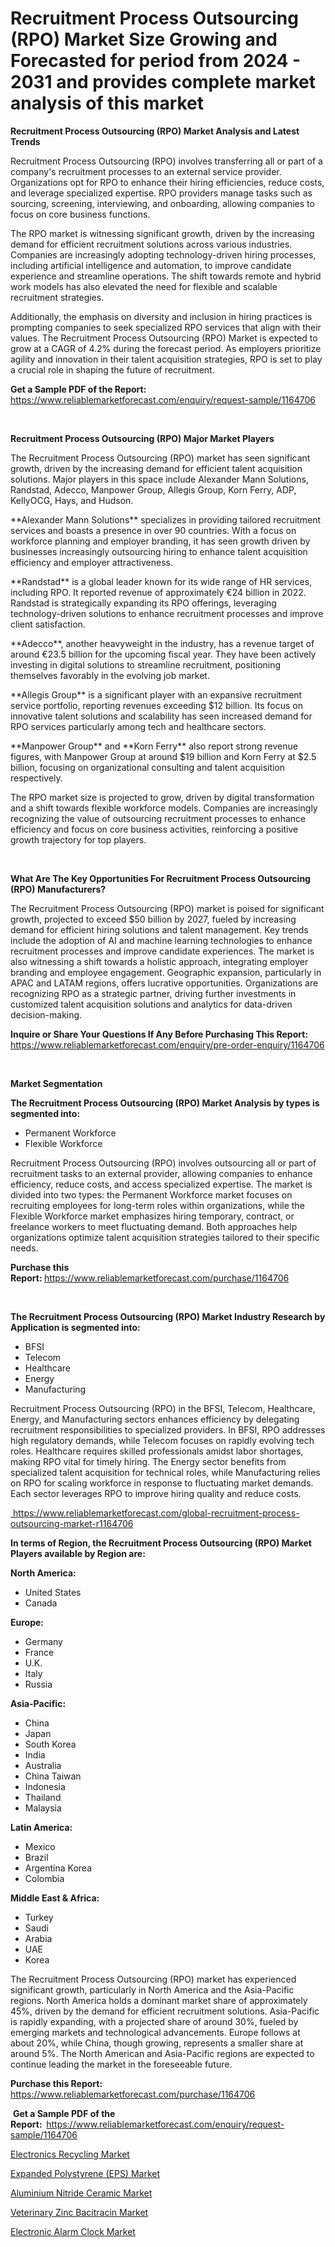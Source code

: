 <p><h1>Recruitment Process Outsourcing (RPO) Market Size Growing and Forecasted for period from 2024 - 2031 and provides complete market analysis of this market</h1></p><p><strong>Recruitment Process Outsourcing (RPO) Market Analysis and Latest Trends</strong></p>
<p><p>Recruitment Process Outsourcing (RPO) involves transferring all or part of a company's recruitment processes to an external service provider. Organizations opt for RPO to enhance their hiring efficiencies, reduce costs, and leverage specialized expertise. RPO providers manage tasks such as sourcing, screening, interviewing, and onboarding, allowing companies to focus on core business functions.</p><p>The RPO market is witnessing significant growth, driven by the increasing demand for efficient recruitment solutions across various industries. Companies are increasingly adopting technology-driven hiring processes, including artificial intelligence and automation, to improve candidate experience and streamline operations. The shift towards remote and hybrid work models has also elevated the need for flexible and scalable recruitment strategies. </p><p>Additionally, the emphasis on diversity and inclusion in hiring practices is prompting companies to seek specialized RPO services that align with their values. The Recruitment Process Outsourcing (RPO) Market is expected to grow at a CAGR of 4.2% during the forecast period. As employers prioritize agility and innovation in their talent acquisition strategies, RPO is set to play a crucial role in shaping the future of recruitment.</p></p>
<p><strong>Get a Sample PDF of the Report:&nbsp;</strong> <a href="https://www.reliablemarketforecast.com/enquiry/request-sample/1164706?utm_campaign=1144&utm_medium=2&utm_source=Github&utm_content=ia&utm_term=29092024&utm_id=recruitment-process-outsourcing-rpo">https://www.reliablemarketforecast.com/enquiry/request-sample/1164706</a></p>
<p>&nbsp;</p>
<p><strong>Recruitment Process Outsourcing (RPO) Major Market Players</strong></p>
<p><p>The Recruitment Process Outsourcing (RPO) market has seen significant growth, driven by the increasing demand for efficient talent acquisition solutions. Major players in this space include Alexander Mann Solutions, Randstad, Adecco, Manpower Group, Allegis Group, Korn Ferry, ADP, KellyOCG, Hays, and Hudson.</p><p>**Alexander Mann Solutions** specializes in providing tailored recruitment services and boasts a presence in over 90 countries. With a focus on workforce planning and employer branding, it has seen growth driven by businesses increasingly outsourcing hiring to enhance talent acquisition efficiency and employer attractiveness.</p><p>**Randstad** is a global leader known for its wide range of HR services, including RPO. It reported revenue of approximately €24 billion in 2022. Randstad is strategically expanding its RPO offerings, leveraging technology-driven solutions to enhance recruitment processes and improve client satisfaction.</p><p>**Adecco**, another heavyweight in the industry, has a revenue target of around €23.5 billion for the upcoming fiscal year. They have been actively investing in digital solutions to streamline recruitment, positioning themselves favorably in the evolving job market.</p><p>**Allegis Group** is a significant player with an expansive recruitment service portfolio, reporting revenues exceeding $12 billion. Its focus on innovative talent solutions and scalability has seen increased demand for RPO services particularly among tech and healthcare sectors.</p><p>**Manpower Group** and **Korn Ferry** also report strong revenue figures, with Manpower Group at around $19 billion and Korn Ferry at $2.5 billion, focusing on organizational consulting and talent acquisition respectively.</p><p>The RPO market size is projected to grow, driven by digital transformation and a shift towards flexible workforce models. Companies are increasingly recognizing the value of outsourcing recruitment processes to enhance efficiency and focus on core business activities, reinforcing a positive growth trajectory for top players.</p></p>
<p>&nbsp;</p>
<p><strong>What Are The Key Opportunities For Recruitment Process Outsourcing (RPO) Manufacturers?</strong></p>
<p><p>The Recruitment Process Outsourcing (RPO) market is poised for significant growth, projected to exceed $50 billion by 2027, fueled by increasing demand for efficient hiring solutions and talent management. Key trends include the adoption of AI and machine learning technologies to enhance recruitment processes and improve candidate experiences. The market is also witnessing a shift towards a holistic approach, integrating employer branding and employee engagement. Geographic expansion, particularly in APAC and LATAM regions, offers lucrative opportunities. Organizations are recognizing RPO as a strategic partner, driving further investments in customized talent acquisition solutions and analytics for data-driven decision-making.</p></p>
<p><strong>Inquire or Share Your Questions If Any Before Purchasing This Report:</strong> <a href="https://www.reliablemarketforecast.com/enquiry/pre-order-enquiry/1164706?utm_campaign=1144&utm_medium=2&utm_source=Github&utm_content=ia&utm_term=29092024&utm_id=recruitment-process-outsourcing-rpo">https://www.reliablemarketforecast.com/enquiry/pre-order-enquiry/1164706</a></p>
<p>&nbsp;</p>
<p><strong>Market Segmentation</strong></p>
<p><strong>The Recruitment Process Outsourcing (RPO) Market Analysis by types is segmented into:</strong></p>
<p><ul><li>Permanent Workforce</li><li>Flexible Workforce</li></ul></p>
<p><p>Recruitment Process Outsourcing (RPO) involves outsourcing all or part of recruitment tasks to an external provider, allowing companies to enhance efficiency, reduce costs, and access specialized expertise. The market is divided into two types: the Permanent Workforce market focuses on recruiting employees for long-term roles within organizations, while the Flexible Workforce market emphasizes hiring temporary, contract, or freelance workers to meet fluctuating demand. Both approaches help organizations optimize talent acquisition strategies tailored to their specific needs.</p></p>
<p><strong>Purchase this Report:&nbsp;</strong><a href="https://www.reliablemarketforecast.com/purchase/1164706?utm_campaign=1144&utm_medium=2&utm_source=Github&utm_content=ia&utm_term=29092024&utm_id=recruitment-process-outsourcing-rpo">https://www.reliablemarketforecast.com/purchase/1164706</a></p>
<p>&nbsp;</p>
<p><strong>The Recruitment Process Outsourcing (RPO) Market Industry Research by Application is segmented into:</strong></p>
<p><ul><li>BFSI</li><li>Telecom</li><li>Healthcare</li><li>Energy</li><li>Manufacturing</li></ul></p>
<p><p>Recruitment Process Outsourcing (RPO) in the BFSI, Telecom, Healthcare, Energy, and Manufacturing sectors enhances efficiency by delegating recruitment responsibilities to specialized providers. In BFSI, RPO addresses high regulatory demands, while Telecom focuses on rapidly evolving tech roles. Healthcare requires skilled professionals amidst labor shortages, making RPO vital for timely hiring. The Energy sector benefits from specialized talent acquisition for technical roles, while Manufacturing relies on RPO for scaling workforce in response to fluctuating market demands. Each sector leverages RPO to improve hiring quality and reduce costs.</p></p>
<p><a href="https://www.reliablemarketforecast.com/global-recruitment-process-outsourcing-market-r1164706?utm_campaign=1144&utm_medium=2&utm_source=Github&utm_content=ia&utm_term=29092024&utm_id=recruitment-process-outsourcing-rpo">&nbsp;https://www.reliablemarketforecast.com/global-recruitment-process-outsourcing-market-r1164706</a></p>
<p><strong>In terms of Region, the Recruitment Process Outsourcing (RPO) Market Players available by Region are:</strong></p>
<p>
    <p> <strong> North America: </strong>
        <ul>
            <li>United States</li>
            <li>Canada</li>
        </ul>
        </p> 
    <p> <strong> Europe: </strong>
        <ul>
            <li>Germany</li>
            <li>France</li>
            <li>U.K.</li>
            <li>Italy</li>
            <li>Russia</li>
        </ul>
        </p> 
    <p> <strong> Asia-Pacific: </strong>
        <ul>
            <li>China</li>
            <li>Japan</li>
            <li>South Korea</li>
            <li>India</li>
            <li>Australia</li>
            <li>China Taiwan</li>
            <li>Indonesia</li>
            <li>Thailand</li>
            <li>Malaysia</li>
        </ul>
        </p> 
    <p> <strong> Latin America: </strong>
        <ul>
            <li>Mexico</li>
            <li>Brazil</li>
            <li>Argentina Korea</li>
            <li>Colombia</li>
        </ul>
        </p> 
    <p> <strong> Middle East & Africa: </strong>
        <ul>
            <li>Turkey</li>
            <li>Saudi</li>
            <li>Arabia</li>
            <li>UAE</li>
            <li>Korea</li>
        </ul>
    </p>
    </p>
<p><p>The Recruitment Process Outsourcing (RPO) market has experienced significant growth, particularly in North America and the Asia-Pacific regions. North America holds a dominant market share of approximately 45%, driven by the demand for efficient recruitment solutions. Asia-Pacific is rapidly expanding, with a projected share of around 30%, fueled by emerging markets and technological advancements. Europe follows at about 20%, while China, though growing, represents a smaller share at around 5%. The North American and Asia-Pacific regions are expected to continue leading the market in the foreseeable future.</p></p>
<p><strong>Purchase this Report: </strong><a href="https://www.reliablemarketforecast.com/purchase/1164706?utm_campaign=1144&utm_medium=2&utm_source=Github&utm_content=ia&utm_term=29092024&utm_id=recruitment-process-outsourcing-rpo">https://www.reliablemarketforecast.com/purchase/1164706</a></p>
<p>&nbsp;<strong>Get a Sample PDF of the Report:&nbsp;&nbsp;</strong><a href="https://www.reliablemarketforecast.com/enquiry/request-sample/1164706?utm_campaign=1144&utm_medium=2&utm_source=Github&utm_content=ia&utm_term=29092024&utm_id=recruitment-process-outsourcing-rpo">https://www.reliablemarketforecast.com/enquiry/request-sample/1164706</a></p>
<p><strong></strong></p>
<p><p><a href="https://issuu.com/reportprime-2/docs/electronics-recycling-market-size-2_c9051dcea65413?utm_campaign=1144&utm_medium=2&utm_source=Github&utm_content=ia&utm_term=29092024&utm_id=recruitment-process-outsourcing-rpo">Electronics Recycling Market</a></p><p><a href="https://github.com/florindahutky/Market-Research-Report-List-1/blob/main/expanded-polystyrene-eps-market.md?utm_campaign=1144&utm_medium=2&utm_source=Github&utm_content=ia&utm_term=29092024&utm_id=recruitment-process-outsourcing-rpo">Expanded Polystyrene (EPS) Market</a></p><p><a href="https://www.linkedin.com/pulse/pioneering-growth-analyzing-global-aluminium-nitride-ceramic-r2yze?utm_campaign=1144&utm_medium=2&utm_source=Github&utm_content=ia&utm_term=29092024&utm_id=recruitment-process-outsourcing-rpo">Aluminium Nitride Ceramic Market</a></p><p><a href="https://github.com/Angelapatterson584/Market-Research-Report-List-1/blob/main/veterinary-zinc-bacitracin-market.md?utm_campaign=1144&utm_medium=2&utm_source=Github&utm_content=ia&utm_term=29092024&utm_id=recruitment-process-outsourcing-rpo">Veterinary Zinc Bacitracin Market</a></p><p><a href="https://www.linkedin.com/pulse/electronic-alarm-clock-market-strategic-insights-product-g3ofe?utm_campaign=1144&utm_medium=2&utm_source=Github&utm_content=ia&utm_term=29092024&utm_id=recruitment-process-outsourcing-rpo">Electronic Alarm Clock Market</a></p></p>